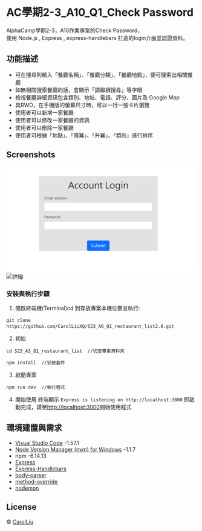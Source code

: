 # AC學期2-3_A10_Q1_Check Password

AlphaCamp學期2-3，A10作業專案的Check Password，  
使用 Node.js , Express , express-handlebars 打造的login介面並認證資料。

## 功能描述

- 可在搜尋列輸入「餐廳名稱」、「餐廳分類」、「餐廳地點」，便可搜索出相關餐廳
- 如無相關搜索餐廳的話，會顯示「請繼續搜尋」等字眼
- 檢視餐廳詳細資訊包含類別、地址、電話、評分、圖片及 Google Map
- 具RWD，在手機版的螢幕尺寸時，可以一行一張卡片瀏覽
- 使用者可以新增一家餐廳
- 使用者可以修改一家餐廳的資訊
- 使用者可以刪除一家餐廳
- 使用者可根據「地點」、「降冪」、「升冪」、「類別」進行排序

## Screenshots

![首頁](./homepage.PNG)
![詳細](./detail.PNG)


### 安裝與執行步驟

1. 開啟終端機(Terminal)cd 到存放專案本機位置並執行:

```
git clone https://github.com/CarolLiuXQ/S23_A6_Q1_restaurant_list2.0.git
```

2. 初始

```
cd S23_A3_Q1_restaurant_list  //切至專案資料夾
```

```
npm install  //安裝套件
```

3. 啟動專案

```
npm run dev  //執行程式
```

4. 開始使用
終端顯示 `Express is listening on http://localhost:3000` 即啟動完成，請至[http://localhost:3000](http://localhost:3000)開始使用程式



## 環境建置與需求

- [Visual Studio Code](https://visualstudio.microsoft.com/zh-hant/) -1.57.1
- [Node Version Manager (nvm) for Windows](https://github.com/coreybutler/nvm-windows/releases) -1.1.7
- npm -6.14.13
- [Express](https://www.npmjs.com/package/express)
- [Express-Handlebars](https://www.npmjs.com/package/express-handlebars)
- [body-parser](https://www.npmjs.com/package/body-parser)
- [method-override](https://www.npmjs.com/package/method-override)
- [nodemon](https://www.npmjs.com/package/nodemon)


## License
© [CarolLiu](https://github.com/CarolLiuXQ/)